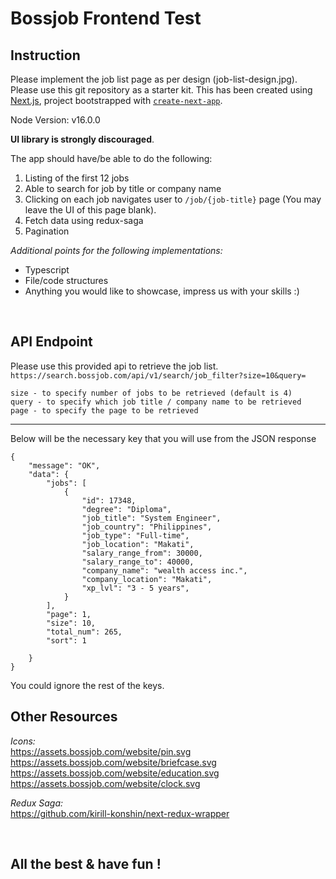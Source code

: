 # Bossjob Frontend Test

## Instruction
Please implement the job list page as per design (job-list-design.jpg). 
Please use this git repository as a starter kit. This has been created using [Next.js](https://nextjs.org/), project bootstrapped with [`create-next-app`](https://github.com/vercel/next.js/tree/canary/packages/create-next-app). 

Node Version: v16.0.0

**UI library is strongly discouraged**.

The app should have/be able to do the following:
1. Listing of the first 12 jobs
2. Able to search for job by title or company name
3. Clicking on each job navigates user to `/job/{job-title}` page (You may leave the UI of this page blank).
4. Fetch data using redux-saga
5. Pagination 

*Additional points for the following implementations:* 
- Typescript 
- File/code structures
- Anything you would like to showcase, impress us with your skills :) 

<br/>

## API Endpoint
Please use this provided api to retrieve the job list. 
`https://search.bossjob.com/api/v1/search/job_filter?size=10&query=`

```
size - to specify number of jobs to be retrieved (default is 4)
query - to specify which job title / company name to be retrieved
page - to specify the page to be retrieved

```
------

Below will be the necessary key that you will use from the JSON response

```
{
    "message": "OK",
    "data": {
        "jobs": [
            {
                "id": 17348,
                "degree": "Diploma",
                "job_title": "System Engineer",
                "job_country": "Philippines",
                "job_type": "Full-time",
                "job_location": "Makati",
                "salary_range_from": 30000,
                "salary_range_to": 40000,
                "company_name": "wealth access inc.",
                "company_location": "Makati",
                "xp_lvl": "3 - 5 years",
            }
        ],
        "page": 1,
        "size": 10,
        "total_num": 265,
        "sort": 1

    }
}
```

You could ignore the rest of the keys.

## Other Resources  
*Icons:* <br/>
https://assets.bossjob.com/website/pin.svg
https://assets.bossjob.com/website/briefcase.svg
https://assets.bossjob.com/website/education.svg
https://assets.bossjob.com/website/clock.svg

*Redux Saga:* <br/>
https://github.com/kirill-konshin/next-redux-wrapper

<br/>

## All the best & have fun ! 
